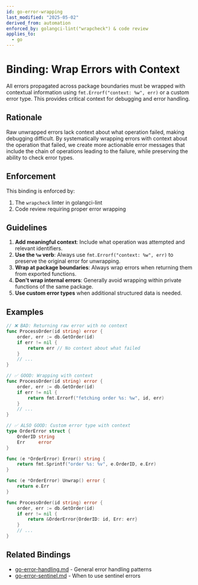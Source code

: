 ```yaml
---
id: go-error-wrapping
last_modified: "2025-05-02"
derived_from: automation
enforced_by: golangci-lint("wrapcheck") & code review
applies_to:
  - go
---
```


# Binding: Wrap Errors with Context

All errors propagated across package boundaries must be wrapped with contextual information using `fmt.Errorf("context: %w", err)` or a custom error type. This provides critical context for debugging and error handling.

## Rationale

Raw unwrapped errors lack context about what operation failed, making debugging difficult. By systematically wrapping errors with context about the operation that failed, we create more actionable error messages that include the chain of operations leading to the failure, while preserving the ability to check error types.

## Enforcement

This binding is enforced by:

1. The `wrapcheck` linter in golangci-lint
2. Code review requiring proper error wrapping

## Guidelines

1. **Add meaningful context**: Include what operation was attempted and relevant identifiers.
2. **Use the `%w` verb**: Always use `fmt.Errorf("context: %w", err)` to preserve the original error for unwrapping.
3. **Wrap at package boundaries**: Always wrap errors when returning them from exported functions.
4. **Don't wrap internal errors**: Generally avoid wrapping within private functions of the same package.
5. **Use custom error types** when additional structured data is needed.

## Examples

```go
// ❌ BAD: Returning raw error with no context
func ProcessOrder(id string) error {
    order, err := db.GetOrder(id)
    if err != nil {
        return err // No context about what failed
    }
    // ...
}

// ✅ GOOD: Wrapping with context 
func ProcessOrder(id string) error {
    order, err := db.GetOrder(id)
    if err != nil {
        return fmt.Errorf("fetching order %s: %w", id, err)
    }
    // ...
}

// ✅ ALSO GOOD: Custom error type with context
type OrderError struct {
    OrderID string
    Err     error
}

func (e *OrderError) Error() string {
    return fmt.Sprintf("order %s: %v", e.OrderID, e.Err)
}

func (e *OrderError) Unwrap() error {
    return e.Err
}

func ProcessOrder(id string) error {
    order, err := db.GetOrder(id)
    if err != nil {
        return &OrderError{OrderID: id, Err: err}
    }
    // ...
}
```

## Related Bindings

- [go-error-handling.md](./go-error-handling.md) - General error handling patterns
- [go-error-sentinel.md](./go-error-sentinel.md) - When to use sentinel errors